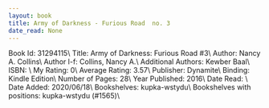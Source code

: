 ```yaml
---
layout: book
title: Army of Darkness - Furious Road  no. 3
date_read: None
---
```


Book Id: 31294115\ 
Title: Army of Darkness: Furious Road #3\ 
Author: Nancy A. Collins\ 
Author l-f: Collins, Nancy A.\ 
Additional Authors: Kewber Baal\ 
ISBN: \ 
My Rating: 0\ 
Average Rating: 3.57\ 
Publisher: Dynamite\ 
Binding: Kindle Edition\ 
Number of Pages: 28\ 
Year Published: 2016\ 
Date Read: \ 
Date Added: 2020/06/18\ 
Bookshelves: kupka-wstydu\ 
Bookshelves with positions: kupka-wstydu (#1565)\ 

